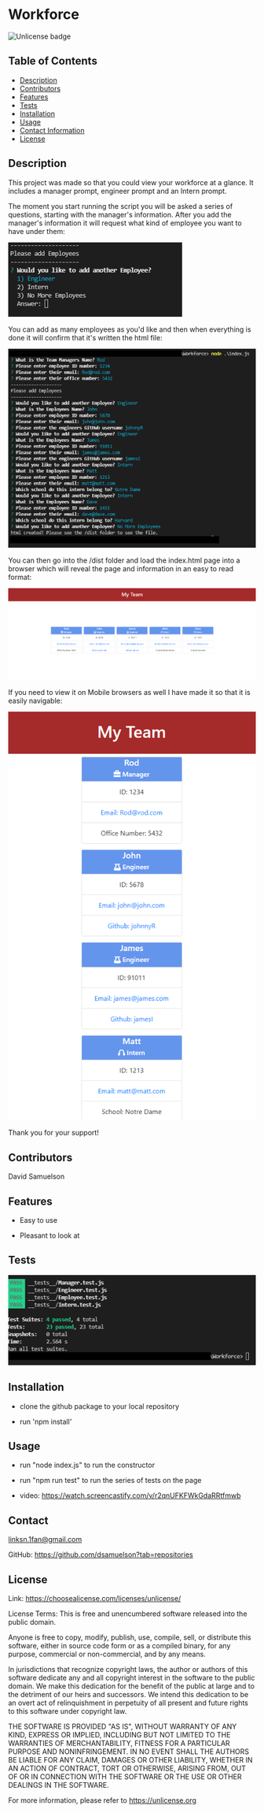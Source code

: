 # Workforce
![Unlicense badge](https://img.shields.io/badge/License-Unlicense-success)
## Table of Contents

- [Description](#description)
- [Contributors](#contributors)
- [Features](#features)
- [Tests](#tests)
- [Installation](#installation)
- [Usage](#usage)
- [Contact Information](#contact)
- [License](#license)

## Description

This project was made so that you could view your workforce at a glance. It includes a manager prompt, engineer prompt and an Intern prompt.

The moment you start running the script you will be asked a series of questions, starting with the manager's information. After you add the manager's information it will request what kind of employee you want to have under them:

![add-employee screen](/assets/images/add-employees.png)

You can add as many employees as you'd like and then when everything is done it will confirm that it's written the html file:

![confirmation after filling in the information](/assets/images/full-run.png)

You can then go into the /dist folder and load the index.html page into a browser which will reveal the page and information in an easy to read format:

![web page view](/assets/images/web-page.png)

If you need to view it on Mobile browsers as well I have made it so that it is easily navigable:

![mobile page view](/assets/images/mobile-view.png)

Thank you for your support!

## Contributors

David Samuelson

## Features

- Easy to use

- Pleasant to look at

## Tests

![successful tests](/assets/images/successful-tests.png)

## Installation

- clone the github package to your local repository

- run 'npm install'

## Usage

- run "node index.js" to run the constructor

- run "npm run test" to run the series of tests on the page

- video: https://watch.screencastify.com/v/r2qnUFKFWkGdaRRtfmwb 

## Contact

linksn.1fan@gmail.com

GitHub: https://github.com/dsamuelson?tab=repositories

## License

Link: https://choosealicense.com/licenses/unlicense/

License Terms:
This is free and unencumbered software released into the public domain.

Anyone is free to copy, modify, publish, use, compile, sell, or
distribute this software, either in source code form or as a compiled
binary, for any purpose, commercial or non-commercial, and by any
means.

In jurisdictions that recognize copyright laws, the author or authors
of this software dedicate any and all copyright interest in the
software to the public domain. We make this dedication for the benefit
of the public at large and to the detriment of our heirs and
successors. We intend this dedication to be an overt act of
relinquishment in perpetuity of all present and future rights to this
software under copyright law.

THE SOFTWARE IS PROVIDED "AS IS", WITHOUT WARRANTY OF ANY KIND,
EXPRESS OR IMPLIED, INCLUDING BUT NOT LIMITED TO THE WARRANTIES OF
MERCHANTABILITY, FITNESS FOR A PARTICULAR PURPOSE AND NONINFRINGEMENT.
IN NO EVENT SHALL THE AUTHORS BE LIABLE FOR ANY CLAIM, DAMAGES OR
OTHER LIABILITY, WHETHER IN AN ACTION OF CONTRACT, TORT OR OTHERWISE,
ARISING FROM, OUT OF OR IN CONNECTION WITH THE SOFTWARE OR THE USE OR
OTHER DEALINGS IN THE SOFTWARE.

For more information, please refer to <https://unlicense.org>
    
